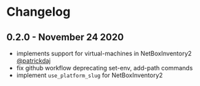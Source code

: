 # Changelog

## 0.2.0 - November 24 2020

* implements support for virtual-machines in NetBoxInventory2 [@patrickdaj](https://github.com/patrickdaj)
* fix github workflow deprecating set-env, add-path commands
* implement `use_platform_slug` for NetBoxInventory2
